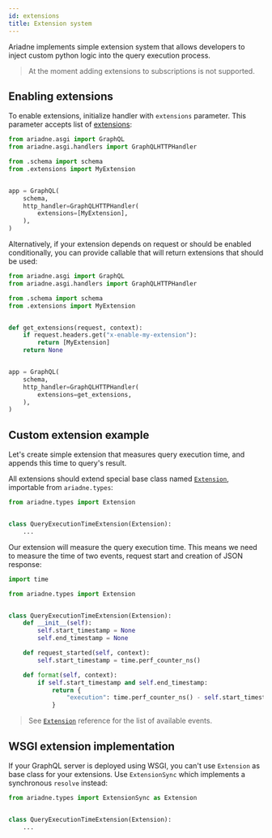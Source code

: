 ```yaml
---
id: extensions
title: Extension system
---
```


Ariadne implements simple extension system that allows developers to inject custom python logic into the query execution process.

> At the moment adding extensions to subscriptions is not supported.

## Enabling extensions

To enable extensions, initialize handler with `extensions` parameter. This parameter accepts list of [extensions](types-reference.md#extension):

```python
from ariadne.asgi import GraphQL
from ariadne.asgi.handlers import GraphQLHTTPHandler

from .schema import schema
from .extensions import MyExtension


app = GraphQL(
    schema,
    http_handler=GraphQLHTTPHandler(
        extensions=[MyExtension],
    ),
)
```

Alternatively, if your extension depends on request or should be enabled conditionally, you can provide callable that will return extensions that should be used:

```python
from ariadne.asgi import GraphQL
from ariadne.asgi.handlers import GraphQLHTTPHandler

from .schema import schema
from .extensions import MyExtension


def get_extensions(request, context):
    if request.headers.get("x-enable-my-extension"):
        return [MyExtension]
    return None


app = GraphQL(
    schema,
    http_handler=GraphQLHTTPHandler(
        extensions=get_extensions,
    ),
)
```

## Custom extension example

Let's create simple extension that measures query execution time, and appends this time to query's result.

All extensions should extend special base class named [`Extension`](types-reference.md#extension), importable from `ariadne.types`:

```python
from ariadne.types import Extension


class QueryExecutionTimeExtension(Extension):
    ...
```

Our extension will measure the query execution time. This means we need to measure the time of two events, request start and creation of JSON response:

```python
import time

from ariadne.types import Extension


class QueryExecutionTimeExtension(Extension):
    def __init__(self):
        self.start_timestamp = None
        self.end_timestamp = None

    def request_started(self, context):
        self.start_timestamp = time.perf_counter_ns()

    def format(self, context):
        if self.start_timestamp and self.end_timestamp:
            return {
                "execution": time.perf_counter_ns() - self.start_timestamp
            }
```

> See [`Extension`](types-reference.md#extension) reference for the list of available events.

## WSGI extension implementation

If your GraphQL server is deployed using WSGI, you can't use `Extension` as base class for your extensions. Use `ExtensionSync` which implements a synchronous `resolve` instead:

```python
from ariadne.types import ExtensionSync as Extension


class QueryExecutionTimeExtension(Extension):
    ...
```
